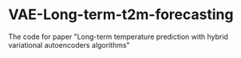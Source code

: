 # VAE-Long-term-t2m-forecasting
The code for paper "Long-term temperature prediction with hybrid variational autoencoders algorithms"
